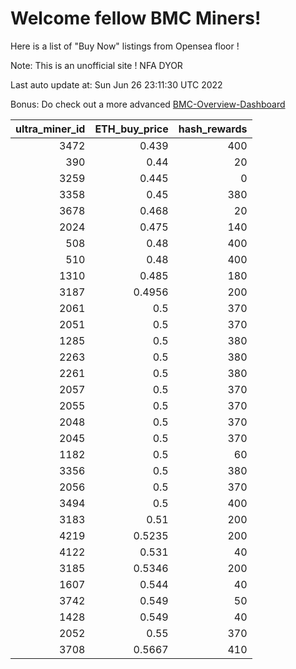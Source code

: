 # Welcome fellow BMC Miners!
Here is a list of "Buy Now" listings from Opensea floor !

Note: This is an unofficial site ! NFA DYOR

Last auto update at: Sun Jun 26 23:11:30 UTC 2022

Bonus: Do check out a more advanced [BMC-Overview-Dashboard](https://dune.com/defifunk/BMC-Overview-Dashboard)


|   ultra_miner_id |   ETH_buy_price |   hash_rewards |
|-----------------:|----------------:|---------------:|
|             3472 |          0.439  |            400 |
|              390 |          0.44   |             20 |
|             3259 |          0.445  |              0 |
|             3358 |          0.45   |            380 |
|             3678 |          0.468  |             20 |
|             2024 |          0.475  |            140 |
|              508 |          0.48   |            400 |
|              510 |          0.48   |            400 |
|             1310 |          0.485  |            180 |
|             3187 |          0.4956 |            200 |
|             2061 |          0.5    |            370 |
|             2051 |          0.5    |            370 |
|             1285 |          0.5    |            380 |
|             2263 |          0.5    |            380 |
|             2261 |          0.5    |            380 |
|             2057 |          0.5    |            370 |
|             2055 |          0.5    |            370 |
|             2048 |          0.5    |            370 |
|             2045 |          0.5    |            370 |
|             1182 |          0.5    |             60 |
|             3356 |          0.5    |            380 |
|             2056 |          0.5    |            370 |
|             3494 |          0.5    |            400 |
|             3183 |          0.51   |            200 |
|             4219 |          0.5235 |            200 |
|             4122 |          0.531  |             40 |
|             3185 |          0.5346 |            200 |
|             1607 |          0.544  |             40 |
|             3742 |          0.549  |             50 |
|             1428 |          0.549  |             40 |
|             2052 |          0.55   |            370 |
|             3708 |          0.5667 |            410 |